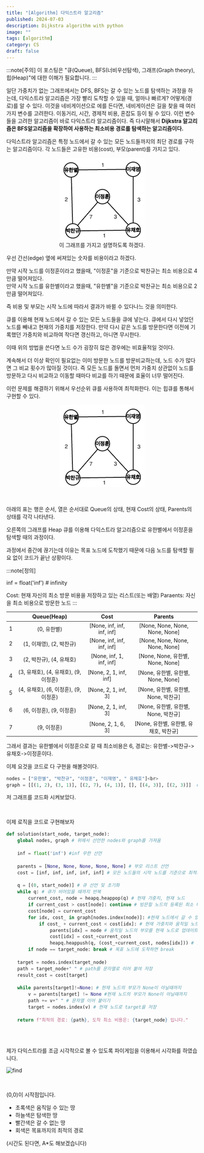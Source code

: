 ```yaml
---
title: "[Algorithm] 다익스트라 알고리즘"
published: 2024-07-03
description: Dijkstra algorithm with python
image: ""
tags: [algorithm]
category: CS
draft: false
---
```


:::note[주의]
이 포스팅은 "큐(Queue), BFS(너비우선탐색), 그래프(Graph theory), 힙(Heap)"에 대한 이해가 필요합니다.
:::



일단 가중치가 없는 그래프에서는 DFS, BFS는 갈 수 있는 노드를 탐색하는 과정을 하는데, 다익스트라 알고리즘은 가장 빨리 도착할 수 있을 때, 얼마나 빠르게? 어떻게(경로)를 알 수 있다.
이것을 네비게이션으로 에를 든다면, 네비게이션은 길을 찾을 때 여러가지 변수를 고려한다. 이동거리, 시간, 경제적 비용, 혼잡도 등이 될 수 있다.
이런 변수들을 고려한 알고리즘이 바로 다익스트라 알고리즘이다. 즉 다시말해서 **Dijkstra 알고리즘은 BFS알고리즘을 확장하여 사용하는 최소비용 경로를 탐색하는 알고리즘이다.**

다익스트라 알고리즘은 특정 노드에서 갈 수 있는 모든 노드들까지의 최단 경로를 구하는 알고리즘이다.
각 노드들은 고유한 비용(cost), 부모(parent)를 가지고 있다.

<center>

![graph](./img_1.png)
<br> 이 그래프를 가지고 설명하도록 하겠다.
</center>

우선 간선(edge) 옆에 써져있는 숫자를 비용이라고 하겠다.

만약 시작 노드를 이정훈이라고 했을때, "이정훈"을 기준으로 박찬규는 최소 비용으로 4만큼 떨어져있다.<br>
만약 시작 노드를 유한별이라고 했을때, "유한별"을 기준으로 박찬규는 최소 비용으로 2만큼 떨어져있다. 

즉 비용 및 부모는 시작 노드에 따라서 결과가 바뀔 수 있다나느 것을 의미한다.

[//]: # (일단 작동방식은 BFS와 비슷하게 큐를 이용해서 작동한다. 그러나 가중치라는 변수가 하나 더 추가되엇을 뿐이고, 업데이트 여부를 변수의 값에 따라서 판단할 뿐이다.)
큐를 이용해 현재 노드에서 갈 수 있는 모든 노드들을 큐에 넣는다. 큐에서 다시 넣었던 노드를 빼내고 현재의 가중치를 저장한다.
만약 다시 같은 노드를 방문한다면 이전에 기록했던 가중치와 비교하여 작다면 갱신하고, 아니면 무시한다.

이때 위의 방법을 쓴다면 노드 수가 굉장히 많은 경우에는 비효율적일 것이다.

계속해서 더 이상 확인이 필요없는 이미 방문한 노드를 방문비교하는데, 노드 수가 많다면 그 비교 횟수가 많아질 것이다.
즉 모든 노드를 돌면서 먼저 가중치 상관없이 노드를 방문하고 다시 비교하고 이동할 때마다 비교를 하기 때문에 효율이 너무 떨어진다.

이런 문제를 해결하기 위해서 우선순위 큐를 사용하여 최적화한다. 이는 힙큐를 통해서 구현할 수 있다.

<center>

![graph](img_1.png)
</center>

<br>

아래의 표는 행은 순서, 열은 순서대로 Queue의 상태, 현재 Cost의 상태, Parents의 상태를 각각 나타낸다.


오른쪽의 그래프를 Heap 큐를 이용해 다익스트라 알고리즘으로
유한별에서 이정훈을 탐색할 때의 과정이다.

과정에서 중간에 끊기는데 이유는 목표 노드에 도착했기 때문에 다음 노드를 탐색할 필요 없이 코드가 끝난 상황이다.


:::note[정의]

inf = float('inf') # infinity

Cost: 현재 자신의 최소 방문 비용을 저장하고 있는 리스트(또는 배열)
Paraents: 자신을 최소 비용으로 방문한 노드
:::

|   |         Queue(Heap)          |            Cost            |            Parents             |
|:-:|:----------------------------:|:--------------------------:|:------------------------------:|
| 1 |           (0, 유한별)           | [None, inf, inf, inf, inf] | [None, None, None, None, None] |
| 2 |      (1, 이재영), (2, 박찬규)      | [None, inf, inf, inf, inf] | [None, None, None, None, None] |
| 3 |      (2, 박찬규), (4, 유채호)      |  [None, inf, 1, inf, inf]  | [None, None, 유한별, None, None]  |
| 4 | (3, 유채호), (4, 유채호), (9, 이정훈) |   [None, 2, 1, inf, inf]   |  [None, 유한별, 유한별, None, None]  |
| 5 | (4, 유채호), (6, 이정훈), (9, 이정훈) |    [None, 2, 1, inf, 3]    |  [None, 유한별, 유한별, None, 박찬규]   |
| 6 |      (6, 이정훈), (9, 이정훈)      |    [None, 2, 1, inf, 3]    |  [None, 유한별, 유한별, None, 박찬규]   |
| 7 |           (9, 이정훈)           |     [None, 2, 1, 6, 3]     |   [None, 유한별, 유한별, 유채호, 박찬규]   |


그래서 결과는 유한별에서 이정훈으로 갈 때 최소비용은 6, 경로는: 유한별->박찬규->유채호->이정훈이다.


이제 요것을 코드로 다 구현을 해볼것이다.
```py
nodes = ["유한별", "박찬규", "이정훈", "이재영", " 유채호"]<br>
graph = [[(1, 2), (3, 1)], [(2, 7), (4, 1)], [], [(4, 3)], [(2, 3)]]  # node_idx, cost
```
저 그래프를 코드화 시켜보았다.

<br>

이제 로직을 코드로 구현해보자

```py
def solution(start_node, target_node):
    global nodes, graph # 위에서 선언한 nodes와 graph를 가져옴

    inf = float('inf') #inf 무한 선언

    parents = [None, None, None, None, None] # 부모 리스트 선언
    cost = [inf, inf, inf, inf, inf] # 모든 노드들의 시작 노드를 기준으로 최적의 가중치를 저장할 리스트

    q = [(0, start_node)] # 큐 선언 및 초기화
    while q: # 큐가 비어있을 때까지 반복
        current_cost, node = heapq.heappop(q) # 현재 가중치, 현재 노드
        if current_cost > cost[node]: continue # 빙믄힐 노드의 등록된 최소 비용보다 크면 무시
        cost[node] = current_cost
        for idx, cost_ in graph[nodes.index(node)]: #현재 노드에서 갈 수 있는 노드와 그 가중치를 가져옴. (딕셔너리로 작성시 최적화 가능)
            if cost_ + current_cost < cost[idx]: # 현재 가중치와 움직일 노드의 가중치를 더한것이 가는 노드의 가중치보다 작으면 go
                parents[idx] = node # 움직일 노드의 부모를 현재 노드로 업데이트
                cost[idx] = cost_+current_cost
                heapq.heappush(q, (cost_+current_cost, nodes[idx])) # 힙큐 push
        if node == target_node: break # 목표 노드에 도착하면 break

    target = nodes.index(target_node)
    path = target_node+" " # path를 문자열로 이어 붙여 저장
    result_cost = cost[target]
    
    while parents[target]!=None: # 현재 노드의 부모가 None이 아닐때까지
        v = parents[target] != None #현재 노드의 부모가 None이 아닐때까지
        path += v+" " # 문자열 이어 붙이기
        target = nodes.index(v) # 현재 노드로 target을 저장
        
    return f"최적의 경로: {path}, 도착 최소 비용은: {target_node} 입니다."

```

<br><br>

제가 다익스트라를 조금 시각적으로 볼 수 있도록 파이게임을 이용해서 시각화를 하였습니다.

![find](https://github.com/COMPY07/Blog/blob/main/src/content/posts/Algorithms/DIjkstraPathFinding/find_path.gif)

<br>


(0,0)이 시작점입니다.

* 초록색은 움직일 수 있는 땅
* 하늘색은 탐색한 땅
* 빨간색은 갈 수 없는 땅
* 회색은 목표까지의 최적의 경로


(시간도 된다면, A*도 해보겠습니다)
